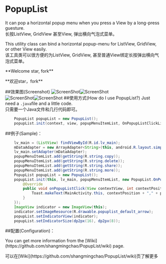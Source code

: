 # PopupList
<p>It can pop a horizontal popup menu when you press a View by a long-press guesture.<br />
长按ListView, GridView 甚至View, 弹出横向气泡式菜单。</p>

<p>This utility class can bind a horizontal popup-menu for ListView, GridView, or other View easily.<br />
该工具类可以很方便的为ListView, GridView, 甚至普通View绑定长按弹出横向气泡式菜单。</p>

<p>**Welcome star, fork**</p>
<p>**欢迎star，fork**</p>

##效果图(Screenshot)
![ScreenShot](https://github.com/shangmingchao/PopupList/blob/master/screenshots/screenshot_1.png)![ScreenShot](https://github.com/shangmingchao/PopupList/blob/master/screenshots/screenshot_2.png)<br />
![ScreenShot](https://github.com/shangmingchao/PopupList/blob/master/screenshots/screenshot_3.png)![ScreenShot](https://github.com/shangmingchao/PopupList/blob/master/screenshots/screenshot_4.png)
##使用方式(How do I use PopupList?)
Just need a `.java`file and a little code.<br />
只需要一个Java文件和几行代码即可。

```java
    PopupList popupList = new PopupList();
    popupList.init(context, view, popupMenuItemList, OnPopupListClickListener);
```

##例子(Sample)：
```java
    lv_main = (ListView) findViewById(R.id.lv_main);
    mDataAdapter = new ArrayAdapter<String>(this, android.R.layout.simple_expandable_list_item_1, mDataList);
    lv_main.setAdapter(mDataAdapter);
    popupMenuItemList.add(getString(R.string.copy));
    popupMenuItemList.add(getString(R.string.delete));
    popupMenuItemList.add(getString(R.string.share));
    popupMenuItemList.add(getString(R.string.more));
    PopupList popupList = new PopupList();
    popupList.init(this, lv_main, popupMenuItemList, new PopupList.OnPopupListClickListener() {
        @Override
        public void onPopupListClick(View contextView, int contextPosition, int position) {
            Toast.makeText(MainActivity.this, contextPosition + "," + position, Toast.LENGTH_LONG).show();
        }
    });
    ImageView indicator = new ImageView(this);
    indicator.setImageResource(R.drawable.popuplist_default_arrow);
    popupList.setIndicatorView(indicator);
    popupList.setIndicatorSize(dp2px(16), dp2px(8));
```
##配置(Configuration)：
<p>You can get more information from the [Wiki](https://github.com/shangmingchao/PopupList/wiki) page.</p>
<p>可以在[Wiki](https://github.com/shangmingchao/PopupList/wiki)页了解更多</p>
